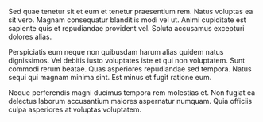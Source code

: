 Sed quae tenetur sit et eum et tenetur praesentium rem. Natus voluptas ea sit vero. Magnam consequatur blanditiis modi vel ut. Animi cupiditate est sapiente quis et repudiandae provident vel. Soluta accusamus excepturi dolores alias.
 Perspiciatis eum neque non quibusdam harum alias quidem natus dignissimos. Vel debitis iusto voluptates iste et qui non voluptatem. Sunt commodi rerum beatae. Quas asperiores repudiandae sed tempora. Natus sequi qui magnam minima sint. Est minus et fugit ratione eum.
 Neque perferendis magni ducimus tempora rem molestias et. Non fugiat ea delectus laborum accusantium maiores aspernatur numquam. Quia officiis culpa asperiores at voluptas voluptatem.